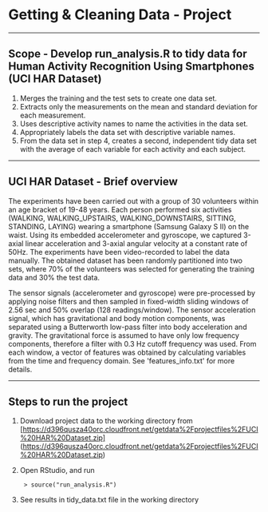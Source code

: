 # Getting & Cleaning Data - Project

---

## Scope - Develop run_analysis.R to tidy data for Human Activity Recognition Using Smartphones (UCI HAR Dataset)

1. Merges the training and the test sets to create one data set.
2. Extracts only the measurements on the mean and standard deviation for each measurement.
3. Uses descriptive activity names to name the activities in the data set.
4. Appropriately labels the data set with descriptive variable names. 
5. From the data set in step 4, creates a second, independent tidy data set with the average of each variable for each activity and each subject.

---

## UCI HAR Dataset - Brief overview

The experiments have been carried out with a group of 30 volunteers within an age bracket of 19-48 years. Each person performed six activities (WALKING, WALKING_UPSTAIRS, WALKING_DOWNSTAIRS, SITTING, STANDING, LAYING) wearing a smartphone (Samsung Galaxy S II) on the waist. Using its embedded accelerometer and gyroscope, we captured 3-axial linear acceleration and 3-axial angular velocity at a constant rate of 50Hz. The experiments have been video-recorded to label the data manually. The obtained dataset has been randomly partitioned into two sets, where 70% of the volunteers was selected for generating the training data and 30% the test data. 

The sensor signals (accelerometer and gyroscope) were pre-processed by applying noise filters and then sampled in fixed-width sliding windows of 2.56 sec and 50% overlap (128 readings/window). The sensor acceleration signal, which has gravitational and body motion components, was separated using a Butterworth low-pass filter into body acceleration and gravity. The gravitational force is assumed to have only low frequency components, therefore a filter with 0.3 Hz cutoff frequency was used. From each window, a vector of features was obtained by calculating variables from the time and frequency domain. See 'features_info.txt' for more details. 

---

## Steps to run the project

1. Download project data to the working directory from [https://d396qusza40orc.cloudfront.net/getdata%2Fprojectfiles%2FUCI%20HAR%20Dataset.zip] (https://d396qusza40orc.cloudfront.net/getdata%2Fprojectfiles%2FUCI%20HAR%20Dataset.zip)
2. Open RStudio, and run
        
        > source("run_analysis.R")
        
3. See results in tidy_data.txt file in the working directory

